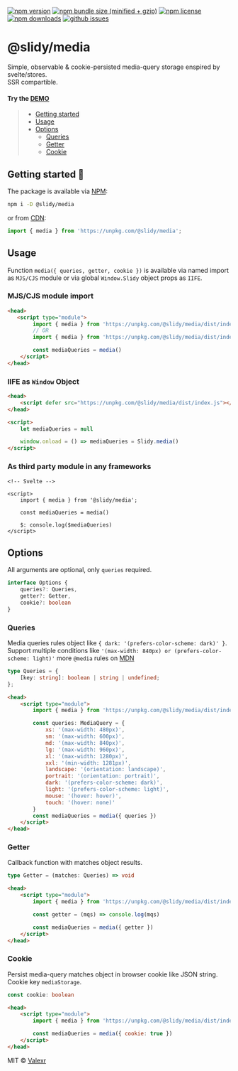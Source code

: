 [![npm version](https://img.shields.io/npm/v/@slidy/media)](https://www.npmjs.com/package/@slidy/media)
[![npm bundle size (minified + gzip)](https://img.shields.io/bundlephobia/minzip/@slidy/media)](https://bundlephobia.com/package/@slidy/media)
[![npm license](https://img.shields.io/npm/l/@slidy/media)](https://www.npmjs.com/package/@slidy/media)
[![npm downloads](https://img.shields.io/npm/dt/@slidy/media)](https://www.npmjs.com/package/@slidy/media)
[![github issues](https://img.shields.io/github/issues/valexr/slidy)](https://github.com/Valexr/slidy/issues)

# @slidy/media

Simple, observable & cookie-persisted media-query storage enspired by svelte/stores.  
SSR compartible.

#### Try the [DEMO]

> - [Getting started](#getting-started-)
> - [Usage](#usage)
> - [Options](#options)
>   - [Queries](#queries)
>   - [Getter](#getter)
>   - [Cookie](#cookie)


## Getting started 🚀

The package is available via [NPM]:

```sh
npm i -D @slidy/media
```
or from [CDN]:

```js
import { media } from 'https://unpkg.com/@slidy/media';
```


## Usage

Function `media({ queries, getter, cookie })` is available via named import as `MJS/CJS` module or via global `Window.Slidy` object props as `IIFE`. 

### MJS/CJS module import

```html
<head>
   <script type="module">
        import { media } from 'https://unpkg.com/@slidy/media/dist/index.mjs'; // MJS module
        // OR
        import { media } from 'https://unpkg.com/@slidy/media/dist/index.cjs'; // CJS module

        const mediaQueries = media()
    </script>
</head>
```

### IIFE as `Window` Object

```html
<head>
    <script defer src="https://unpkg.com/@slidy/media/dist/index.js"></script>
</head>

<script>
    let mediaQueries = null

    window.onload = () => mediaQueries = Slidy.media()
</script>
```

### As third party module in any frameworks

```svelte
<!-- Svelte -->

<script>
    import { media } from '@slidy/media';

    const mediaQueries = media()

    $: console.log($mediaQueries)
</script>
```


## Options

All arguments are optional, only `queries` required.

```ts
interface Options {
    queries?: Queries,
    getter?: Getter,
    cookie?: boolean
}
```

### Queries

Media queries rules object like `{ dark: '(prefers-color-scheme: dark)' }`. Support multiple conditions like `'(max-width: 840px) or (prefers-color-scheme: light)'` more `@media` rules on [MDN](https://developer.mozilla.org/en-US/docs/Web/CSS/@media#logical_operators)

```ts
type Queries = {
    [key: string]: boolean | string | undefined;
};
```

```html
<head>
    <script type="module">
        import { media } from 'https://unpkg.com/@slidy/media/dist/index.mjs';

        const queries: MediaQuery = {
            xs: '(max-width: 480px)',
            sm: '(max-width: 600px)',
            md: '(max-width: 840px)',
            lg: '(max-width: 960px)',
            xl: '(max-width: 1280px)',
            xxl: '(min-width: 1281px)',
            landscape: '(orientation: landscape)',
            portrait: '(orientation: portrait)',
            dark: '(prefers-color-scheme: dark)',
            light: '(prefers-color-scheme: light)',
            mouse: '(hover: hover)',
            touch: '(hover: none)'
        }
        const mediaQueries = media({ queries })
    </script>
</head>
```


### Getter

Callback function with matches object results.

```ts
type Getter = (matches: Queries) => void
```

```html
<head>
    <script type="module">
        import { media } from 'https://unpkg.com/@slidy/media/dist/index.mjs';

        const getter = (mqs) => console.log(mqs)

        const mediaQueries = media({ getter })
    </script>
</head>
```


### Cookie

Persist media-query matches object in browser cookie like JSON string. Cookie key `mediaStorage`.

```ts
const cookie: boolean
```

```html
<head>
    <script type="module">
        import { media } from 'https://unpkg.com/@slidy/media/dist/index.mjs';

        const mediaQueries = media({ cookie: true })
    </script>
</head>
```



MIT &copy; [Valexr](https://github.com/Valexr)

[DEMO]: https://svelte.dev/repl/e015c399d7b0442b9a75b71ede67fb61
[NPM]: https://www.npmjs.com/package/@slidy/media
[CDN]: https://unpkg.com/@slidy/media/
[REPL]: https://svelte.dev/repl/e015c399d7b0442b9a75b71ede67fb61
